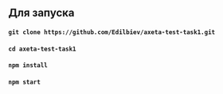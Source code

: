 ## Для запуска

#### `git clone https://github.com/Edilbiev/axeta-test-task1.git`
#### `cd axeta-test-task1`
#### `npm install`
#### `npm start`
